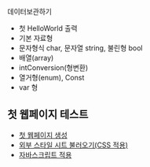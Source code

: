 데이터보관하기
- 첫 HelloWorld 출력
- 기본 자료형
- 문자형식 char, 문자열 string, 불린형 bool
- 배열(array)
- intConversion(형변환)
- 열거형(enum), Const
- var 형


## 첫 웹페이지 테스트
- [첫 웹페이지 생성](https://github.com/SeoDongWoo1216/StudyHtml/blob/main/01_HTML/index.html)
- [외부 스타일 시트 불러오기(CSS 적용)](https://github.com/SeoDongWoo1216/StudyHtml/blob/main/01_HTML/css_test.html)
- [자바스크립트 적용](https://github.com/SeoDongWoo1216/StudyHtml/blob/main/01_HTML/script_test.html)
